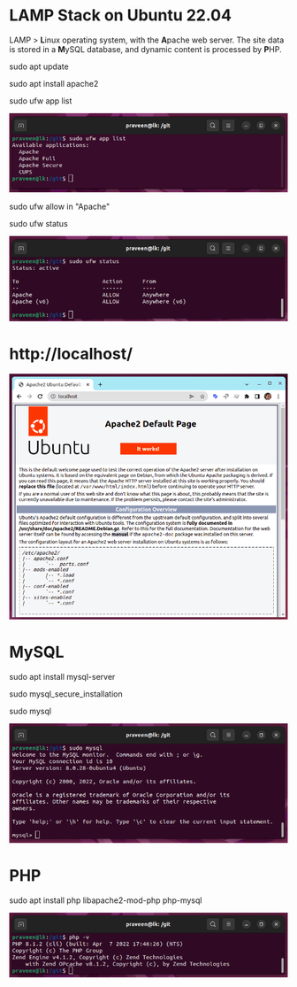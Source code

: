 # LAMP Stack on Ubuntu 22.04

LAMP > **L**inux operating system, with the **A**pache web server. The site data is stored in a **M**ySQL database, and dynamic content is processed by **P**HP.

sudo apt update

sudo apt install apache2

sudo ufw app list

![UFW apps](ufw-apps.png)

sudo ufw allow in "Apache"

sudo ufw status

![UFW Status](ufw-status.png)

# http://localhost/

![localhost](default-page.png)

# MySQL

sudo apt install mysql-server

sudo mysql_secure_installation

sudo mysql

![mysql](mysql.png)

# PHP

sudo apt install php libapache2-mod-php php-mysql

![PHP](php.png)
